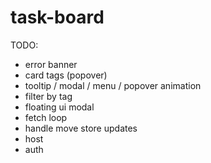 # task-board

TODO:
- error banner
- card tags (popover)
- tooltip / modal / menu / popover animation
- filter by tag
- floating ui modal
- fetch loop
- handle move store updates
- host
- auth

